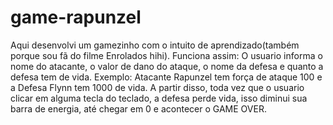 # game-rapunzel
Aqui desenvolvi um gamezinho com o intuito de aprendizado(também porque sou fã do filme Enrolados hihi). Funciona assim: O usuario informa o nome do atacante, o valor de dano do ataque, o nome da defesa e quanto a defesa tem de vida. Exemplo: Atacante Rapunzel tem força de ataque 100 e a Defesa Flynn tem 1000 de vida. A partir disso, toda vez que o usuario clicar em alguma tecla do teclado, a defesa perde vida, isso diminui sua barra de energia, até chegar em 0 e acontecer o GAME OVER. 
